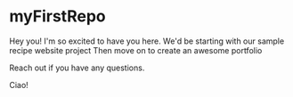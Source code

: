 # myFirstRepo

Hey you!
I'm so excited to have you here. We'd be starting with our sample recipe website project
Then move on to create an awesome portfolio

Reach out if you have any questions. 

Ciao!
